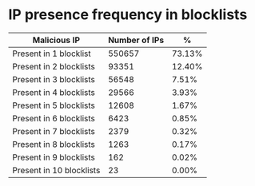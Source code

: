 # IP presence frequency in blocklists
| Malicious IP | Number of IPs | % |
|----|----|----|
| Present in 1 blocklist | 550657 | 73.13% |
| Present in 2 blocklists | 93351 | 12.40% |
| Present in 3 blocklists | 56548 | 7.51% |
| Present in 4 blocklists | 29566 | 3.93% |
| Present in 5 blocklists | 12608 | 1.67% |
| Present in 6 blocklists | 6423 | 0.85% |
| Present in 7 blocklists | 2379 | 0.32% |
| Present in 8 blocklists | 1263 | 0.17% |
| Present in 9 blocklists | 162 | 0.02% |
| Present in 10 blocklists | 23 | 0.00% |
